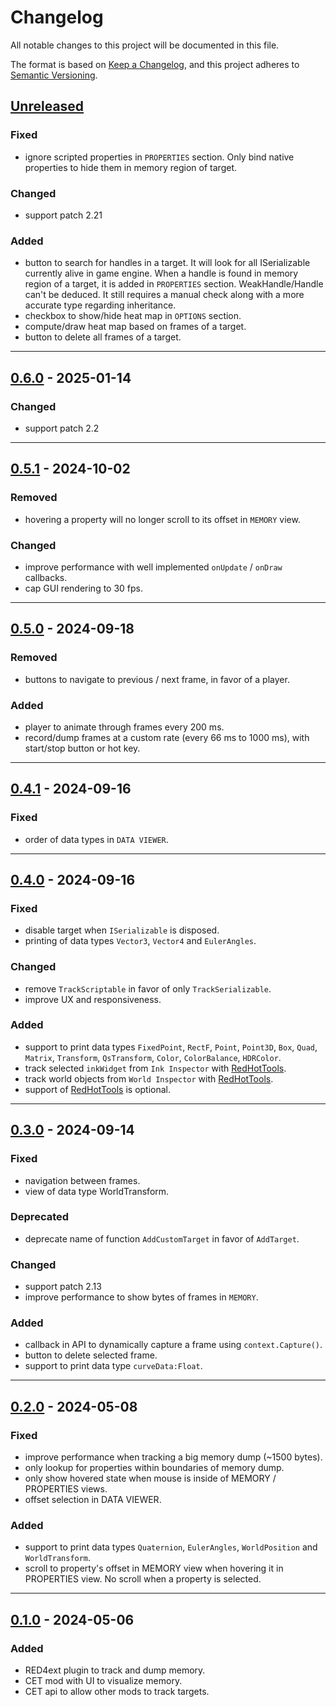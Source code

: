 # Changelog
All notable changes to this project will be documented in this file.

The format is based on [Keep a Changelog], and this project adheres to 
[Semantic Versioning].

## [Unreleased]
### Fixed
- ignore scripted properties in `PROPERTIES` section. Only bind native 
  properties to hide them in memory region of target.

### Changed
- support patch 2.21

### Added
- button to search for handles in a target. It will look for all ISerializable 
  currently alive in game engine. When a handle is found in memory region of a
  target, it is added in `PROPERTIES` section. WeakHandle/Handle can't be 
  deduced. It still requires a manual check along with a more accurate type 
  regarding inheritance.
- checkbox to show/hide heat map in `OPTIONS` section.
- compute/draw heat map based on frames of a target.
- button to delete all frames of a target.

------------------------

## [0.6.0] - 2025-01-14
### Changed
- support patch 2.2

------------------------

## [0.5.1] - 2024-10-02
### Removed
- hovering a property will no longer scroll to its offset in `MEMORY` view.

### Changed
- improve performance with well implemented `onUpdate` / `onDraw` callbacks.
- cap GUI rendering to 30 fps.

------------------------

## [0.5.0] - 2024-09-18
### Removed
- buttons to navigate to previous / next frame, in favor of a player.

### Added
- player to animate through frames every 200 ms.
- record/dump frames at a custom rate (every 66 ms to 1000 ms), with start/stop
  button or hot key.

------------------------

## [0.4.1] - 2024-09-16
### Fixed
- order of data types in `DATA VIEWER`.

------------------------

## [0.4.0] - 2024-09-16
### Fixed
- disable target when `ISerializable` is disposed.
- printing of data types `Vector3`, `Vector4` and `EulerAngles`.

### Changed
- remove `TrackScriptable` in favor of only `TrackSerializable`.
- improve UX and responsiveness.

### Added
- support to print data types `FixedPoint`, `RectF`, `Point`, `Point3D`, `Box`,
  `Quad`, `Matrix`, `Transform`, `QsTransform`, `Color`, `ColorBalance`,
  `HDRColor`.
- track selected `inkWidget` from `Ink Inspector` with [RedHotTools].
- track world objects from `World Inspector` with [RedHotTools].
- support of [RedHotTools] is optional.

------------------------

## [0.3.0] - 2024-09-14
### Fixed
- navigation between frames.
- view of data type WorldTransform.

### Deprecated
- deprecate name of function `AddCustomTarget` in favor of `AddTarget`.

### Changed
- support patch 2.13
- improve performance to show bytes of frames in `MEMORY`.

### Added
- callback in API to dynamically capture a frame using `context.Capture()`.
- button to delete selected frame.
- support to print data type `curveData:Float`.

------------------------

## [0.2.0] - 2024-05-08
### Fixed
- improve performance when tracking a big memory dump (~1500 bytes).
- only lookup for properties within boundaries of memory dump.
- only show hovered state when mouse is inside of MEMORY / PROPERTIES views.
- offset selection in DATA VIEWER.

### Added
- support to print data types `Quaternion`, `EulerAngles`, `WorldPosition` and
  `WorldTransform`.
- scroll to property's offset in MEMORY view when hovering it in PROPERTIES
  view. No scroll when a property is selected.

------------------------

## [0.1.0] - 2024-05-06
### Added
- RED4ext plugin to track and dump memory.
- CET mod with UI to visualize memory.
- CET api to allow other mods to track targets.

<!-- Table of links -->
[Keep a Changelog]: https://keepachangelog.com/en/1.0.0/
[Semantic Versioning]: https://semver.org/spec/v2.0.0.html
[RedHotTools]: https://github.com/psiberx/cp2077-red-hot-tools

<!-- Table of releases -->
[Unreleased]: https://github.com/rayshader/cp2077-red-memorydump/compare/v0.6.0...HEAD
[0.6.0]: https://github.com/rayshader/cp2077-red-memorydump/compare/v0.5.1...v0.6.0
[0.5.1]: https://github.com/rayshader/cp2077-red-memorydump/compare/v0.5.0...v0.5.1
[0.5.0]: https://github.com/rayshader/cp2077-red-memorydump/compare/v0.4.1...v0.5.0
[0.4.1]: https://github.com/rayshader/cp2077-red-memorydump/compare/v0.4.0...v0.4.1
[0.4.0]: https://github.com/rayshader/cp2077-red-memorydump/compare/v0.3.0...v0.4.0
[0.3.0]: https://github.com/rayshader/cp2077-red-memorydump/compare/v0.2.0...v0.3.0
[0.2.0]: https://github.com/rayshader/cp2077-red-memorydump/compare/v0.1.0...v0.2.0
[0.1.0]: https://github.com/rayshader/cp2077-red-memorydump/releases/tag/v0.1.0
